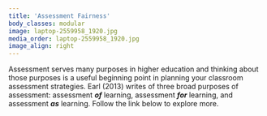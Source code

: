 ```yaml
---
title: 'Assessment Fairness'
body_classes: modular
image: laptop-2559958_1920.jpg
media_order: laptop-2559958_1920.jpg
image_align: right
---
```


Assessment serves many purposes in higher education and thinking about those purposes is a useful beginning point in planning your classroom assessment strategies. Earl (2013) writes of three broad purposes of assessment: assessment ***of*** learning, assessment ***for*** learning, and assessment ***as*** learning. Follow the link below to explore more.
